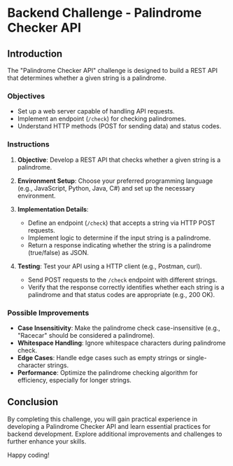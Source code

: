# Backend Challenge - Palindrome Checker API

## Introduction

The "Palindrome Checker API" challenge is designed to build a REST API that determines whether a given string is a palindrome.

### Objectives

- Set up a web server capable of handling API requests.
- Implement an endpoint (`/check`) for checking palindromes.
- Understand HTTP methods (POST for sending data) and status codes.

### Instructions

1. **Objective**: Develop a REST API that checks whether a given string is a palindrome.

2. **Environment Setup**: Choose your preferred programming language (e.g., JavaScript, Python, Java, C#) and set up the necessary environment.

3. **Implementation Details**: 
   - Define an endpoint (`/check`) that accepts a string via HTTP POST requests.
   - Implement logic to determine if the input string is a palindrome.
   - Return a response indicating whether the string is a palindrome (true/false) as JSON.

4. **Testing**: Test your API using a HTTP client (e.g., Postman, curl).
   - Send POST requests to the `/check` endpoint with different strings.
   - Verify that the response correctly identifies whether each string is a palindrome and that status codes are appropriate (e.g., 200 OK).

### Possible Improvements

- **Case Insensitivity**: Make the palindrome check case-insensitive (e.g., "Racecar" should be considered a palindrome).
- **Whitespace Handling**: Ignore whitespace characters during palindrome check.
- **Edge Cases**: Handle edge cases such as empty strings or single-character strings.
- **Performance**: Optimize the palindrome checking algorithm for efficiency, especially for longer strings.

## Conclusion

By completing this challenge, you will gain practical experience in developing a Palindrome Checker API and learn essential practices for backend development. Explore additional improvements and challenges to further enhance your skills.

Happy coding!
